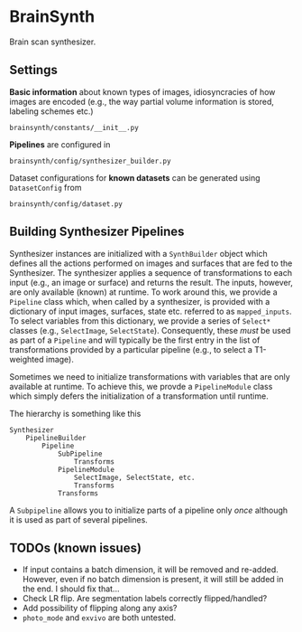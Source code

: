 # BrainSynth
Brain scan synthesizer.


## Settings

**Basic information** about known types of images, idiosyncracies of how images are encoded (e.g., the way partial volume information is stored, labeling schemes etc.)

    brainsynth/constants/__init__.py

**Pipelines** are configured in

    brainsynth/config/synthesizer_builder.py

Dataset configurations for **known datasets** can be generated using `DatasetConfig` from

    brainsynth/config/dataset.py

## Building Synthesizer Pipelines

Synthesizer instances are initialized with a `SynthBuilder` object which defines all the actions performed on images and surfaces that are fed to the Synthesizer. The synthesizer applies a sequence of transformations to each input (e.g., an image or surface) and returns the result. The inputs, however, are only available (known) at runtime. To work around this, we provide a `Pipeline` class which, when called by a synthesizer, is provided with a dictionary of input images, surfaces, state etc. referred to as `mapped_inputs`. To select variables from this dictionary, we provide a series of `Select*` classes (e.g., `SelectImage`, `SelectState`). Consequently, these *must* be used as part of a `Pipeline` and will typically be the first entry in the list of transformations provided by a particular pipeline (e.g., to select a T1-weighted image).

Sometimes we need to initialize transformations with variables that are only available at runtime. To achieve this, we provde a `PipelineModule` class which simply defers the initialization of a transformation until runtime.

The hierarchy is something like this

    Synthesizer
        PipelineBuilder
            Pipeline
                SubPipeline
                    Transforms
                PipelineModule
                    SelectImage, SelectState, etc.
                    Transforms
                Transforms

A `Subpipeline` allows you to initialize parts of a pipeline only *once* although it is used as part of several pipelines.

## TODOs (known issues)
- If input contains a batch dimension, it will be removed and re-added. However, even if no batch dimension is present, it will still be added in the end. I should fix that...
- Check LR flip. Are segmentation labels correctly flipped/handled?
- Add possibility of flipping along any axis?
- `photo_mode` and `exvivo` are both untested.